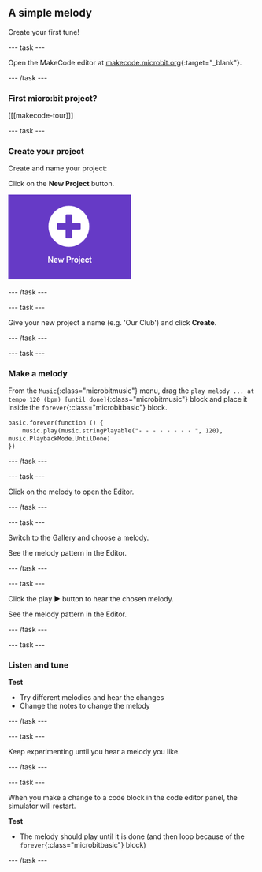 ## A simple melody

Create your first tune!

--- task ---

Open the MakeCode editor at [makecode.microbit.org](https://makecode.microbit.org){:target="_blank"}.

--- /task ---

### First micro:bit project?

[[[makecode-tour]]]

--- task ---
### Create your project

Create and name your project: 

Click on the **New Project** button.

<img src="images/new-project-button.png" alt="The New Project button inside MakeCode." width="250"/>

--- /task ---

--- task ---

Give your new project a name (e.g. 'Our Club') and click **Create**.

--- /task ---

--- task ---
### Make a melody

From the `Music`{:class="microbitmusic"} menu, drag the `play melody ... at tempo 120 (bpm) [until done]`{:class="microbitmusic"} block and place it inside the `forever`{:class="microbitbasic"} block.

```microbit
basic.forever(function () {
    music.play(music.stringPlayable("- - - - - - - - ", 120), music.PlaybackMode.UntilDone)
})
```

--- /task ---

--- task ---

Click on the melody to open the Editor.

--- /task ---

--- task ---

Switch to the Gallery and choose a melody.

See the melody pattern in the Editor. 

--- /task ---

--- task ---

Click the play ▶️ button to hear the chosen melody.

See the melody pattern in the Editor. 

--- /task ---

--- task ---
### Listen and tune

**Test**
- Try different melodies and hear the changes
- Change the notes to change the melody

--- /task ---

--- task ---

Keep experimenting until you hear a melody you like.

--- /task ---

--- task ---

When you make a change to a code block in the code editor panel, the simulator will restart.

**Test**
- The melody should play until it is done (and then loop because of the `forever`{:class="microbitbasic"} block)

--- /task --- 
